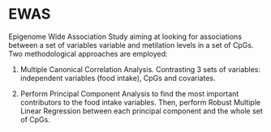 # EWAS

Epigenome Wide Association Study aiming at looking for associations between a set of variables variable and metilation levels in a set of CpGs. Two methodological approaches are employed:

1. Multiple Canonical Correlation Analysis. Contrasting 3 sets of variables: independent variables (food intake), CpGs and covariates.

2. Perform Principal Component Analysis to find the most important contributors to the food intake variables. Then, perform Robust Multiple Linear Regression between each principal component and the whole set of CpGs.
